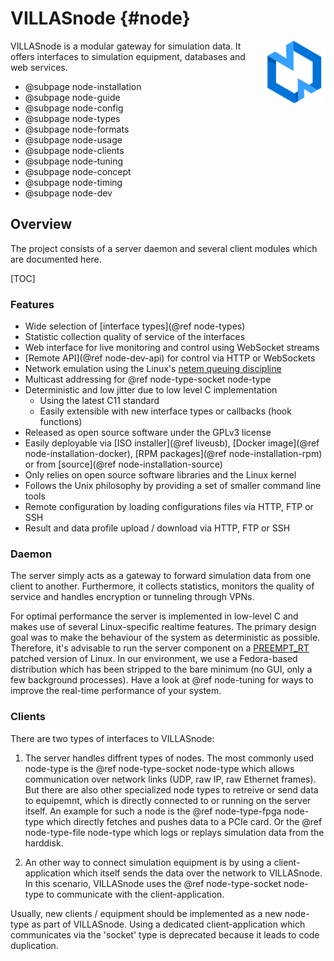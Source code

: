 # VILLASnode {#node}

<img src="images/logos/villas_node.svg" width="100" align="right" />

VILLASnode is a modular gateway for simulation data. It offers interfaces to simulation equipment, databases and web services.

- @subpage node-installation
- @subpage node-guide
- @subpage node-config
- @subpage node-types
- @subpage node-formats
- @subpage node-usage
- @subpage node-clients
- @subpage node-tuning
- @subpage node-concept
- @subpage node-timing
- @subpage node-dev

## Overview

The project consists of a server daemon and several client modules which are documented here.

[TOC]

### Features

- Wide selection of [interface types](@ref node-types)
- Statistic collection quality of service of the interfaces
- Web interface for live monitoring and control using WebSocket streams
- [Remote API](@ref node-dev-api) for control via HTTP or WebSockets
- Network emulation using the Linux's [netem queuing discipline](https://wiki.linuxfoundation.org/networking/netem)
- Multicast addressing for @ref node-type-socket node-type
- Deterministic and low jitter due to low level C implementation
  - Using the latest C11 standard
  - Easily extensible with new interface types or callbacks (hook functions)
- Released as open source software under the GPLv3 license
- Easily deployable via [ISO installer](@ref liveusb), [Docker image](@ref node-installation-docker), [RPM packages](@ref node-installation-rpm) or from [source](@ref node-installation-source)
- Only relies on open source software libraries and the Linux kernel
- Follows the Unix philosophy by providing a set of smaller command line tools
- Remote configuration by loading configurations files via HTTP, FTP or SSH
- Result and data profile upload / download via HTTP, FTP or SSH

### Daemon

The server simply acts as a gateway to forward simulation data from one client to another.
Furthermore, it collects statistics, monitors the quality of service and handles encryption or tunneling through VPNs.

For optimal performance the server is implemented in low-level C and makes use of several Linux-specific realtime features.
The primary design goal was to make the behaviour of the system as deterministic as possible.
Therefore, it's advisable to run the server component on a [PREEMPT_RT](https://rt.wiki.kernel.org/index.php/CONFIG_PREEMPT_RT_Patch) patched version of Linux. In our environment, we use a Fedora-based distribution which has been stripped to the bare minimum (no GUI, only a few background processes).
Have a look at @ref node-tuning for ways to improve the real-time performance of your system.

### Clients

There are two types of interfaces to VILLASnode:

1.  The server handles diffrent types of nodes.
    The most commonly used node-type is the @ref node-type-socket node-type which allows communication over network links (UDP, raw IP, raw Ethernet frames).
    But there are also other specialized node types to retreive or send data to equipemnt, which is directly connected to or running on the server itself.
    An example for such a node is the  @ref node-type-fpga node-type which directly fetches and pushes data to a PCIe card.
    Or the @ref node-type-file node-type which logs or replays simulation data from the harddisk.

2. An other way to connect simulation equipment is by using a client-application which itself sends the data over the network to VILLASnode.
    In this scenario, VILLASnode uses the @ref node-type-socket node-type to communicate with the client-application.

Usually, new clients / equipment should be implemented as a new node-type as part of VILLASnode.
Using a dedicated client-application which communicates via the 'socket' type is deprecated because it leads to code duplication.
